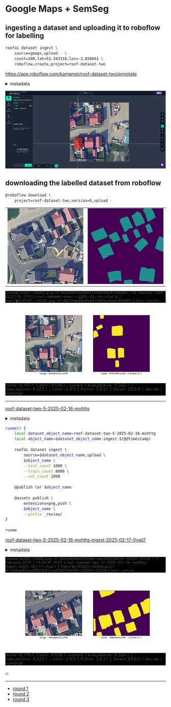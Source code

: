 # Google Maps + SemSeg

## ingesting a dataset and uploading it to roboflow for labelling

```bash
roofai dataset ingest \
    source=gmaps,upload - \
    count=100,lat=53.343318,lon=-2.650661 \
    roboflow,create,project=roof-dataset-two
```

https://app.roboflow.com/kamangir/roof-dataset-two/annotate




<details>
<summary>metadata</summary>

```yaml
center:
  gsd: 0.08912957603498574
  size:
    deg:
    - 0.0005124253466836525
    - 0.0008583068847215374
    m:
    - 57.04292866239087
    - 57.04292866239087
    px:
    - 640
    - 640
count: 100
grid:
- 10
- 10
lat: 53.343318
lon: -2.650661
maptype: satellite
size: 640x640
zoom: 20

```

</details>


![image](https://github.com/kamangir/assets/blob/main/roofAI/roboflow/labelling-2.png?raw=true)

## downloading the labelled dataset from roboflow

```bash
@roboflow download \
    project=roof-dataset-two,version=5,upload -
```

| | |
|-|-|
| ![image](https://github.com/kamangir/assets/blob/main/roofAI/roboflow/roof-dataset-one-1-2025-02-16-k9ezfk/image.png?raw=true) | ![image](https://github.com/kamangir/assets/blob/main/roofAI/roboflow/roof-dataset-one-1-2025-02-16-k9ezfk/mask.png?raw=true) |


![image](https://github.com/kamangir/assets/blob/main/roof-dataset-one-1-2025-02-16-k7xo1q/00001-00000_png-rf-60c50dfd3edfe4472d69cb6b4c83b890.png?raw=true)

---


[roof-dataset-two-5-2025-02-16-mvhttg](https://kamangir-public.s3.ca-central-1.amazonaws.com/roof-dataset-two-5-2025-02-16-mvhttg.tar.gz)


<details>
<summary>metadata</summary>

```yaml
classes:
- background
- roof
ingested-by: roofai-6.174.1
kind: CamVid
roofai-roofai-roboflow-download:
  input:
    project: roof-dataset-two
    version: 5
source: gmaps

```

</details>


```bash
runme() {
    local dataset_object_name=roof-dataset-two-5-2025-02-16-mvhttg
    local object_name=$dataset_object_name-ingest-$(@@timestamp)

    roofai dataset ingest \
        source=$dataset_object_name,upload \
        $object_name \
        --test_count 1000 \
        --train_count 8000 \
        --val_count 1000

    @publish tar $object_name

    @assets publish \
        extensions=png,push \
        $object_name \
        --prefix _review/
}

runme
```


[roof-dataset-two-5-2025-02-16-mvhttg-ingest-2025-02-17-0yqil7](https://kamangir-public.s3.ca-central-1.amazonaws.com/roof-dataset-two-5-2025-02-16-mvhttg-ingest-2025-02-17-0yqil7.tar.gz)


<details>
<summary>metadata</summary>

```yaml
bucket: kamangir
channel: {}
classes:
- background
- roof
ingested-by: roofai.roofai.dataset.ingest.from_dataset-6.179.1
kind: CamVid
num:
  test: 19
  train: 156
  val: 19
prefix: bolt/roof-dataset-two-5-2025-02-16-mvhttg-ingest-2025-02-17-0yqil7
source: roof-dataset-two-5-2025-02-16-mvhttg

```

</details>


![image](https://github.com/kamangir/assets/blob/main/roof-dataset-two-5-2025-02-16-mvhttg-ingest-2025-02-17-0yqil7/00003-00000_png-rf-005aa82fabd5523b81afa254257e976f-00000-00000.png?raw=true)

🔥

---

- [round 1](./round-1.md)
- [round 2](./round-2.md)
- [round 3](./round-3.md)
